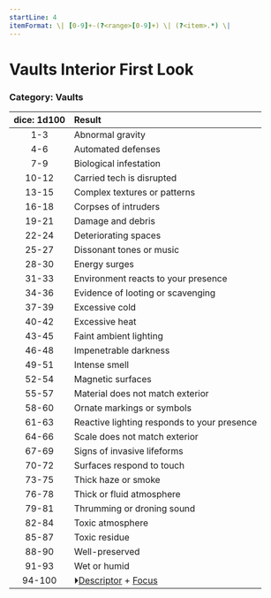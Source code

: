 ```yaml
---
startLine: 4
itemFormat: \| [0-9]+-(?<range>[0-9]+) \| (?<item>.*) \|
---
```

# Vaults Interior First Look
### Category: Vaults

| dice: 1d100 | Result |
|:----:|:-------|
| 1-3 | Abnormal gravity |
| 4-6 | Automated defenses |
| 7-9 | Biological infestation |
| 10-12 | Carried tech is disrupted |
| 13-15 | Complex textures or patterns |
| 16-18 | Corpses of intruders |
| 19-21 | Damage and debris |
| 22-24 | Deteriorating spaces |
| 25-27 | Dissonant tones or music |
| 28-30 | Energy surges |
| 31-33 | Environment reacts to your presence |
| 34-36 | Evidence of looting or scavenging |
| 37-39 | Excessive cold |
| 40-42 | Excessive heat |
| 43-45 | Faint ambient lighting |
| 46-48 | Impenetrable darkness |
| 49-51 | Intense smell |
| 52-54 | Magnetic surfaces |
| 55-57 | Material does not match exterior |
| 58-60 | Ornate markings or symbols |
| 61-63 | Reactive lighting responds to your presence |
| 64-66 | Scale does not match exterior |
| 67-69 | Signs of invasive lifeforms |
| 70-72 | Surfaces respond to touch |
| 73-75 | Thick haze or smoke |
| 76-78 | Thick or fluid atmosphere |
| 79-81 | Thrumming or droning sound |
| 82-84 | Toxic atmosphere |
| 85-87 | Toxic residue |
| 88-90 | Well-preserved |
| 91-93 | Wet or humid |
| 94-100 | ⏵[Descriptor](Core_Descriptor.md) + [Focus](Core_Focus.md) |